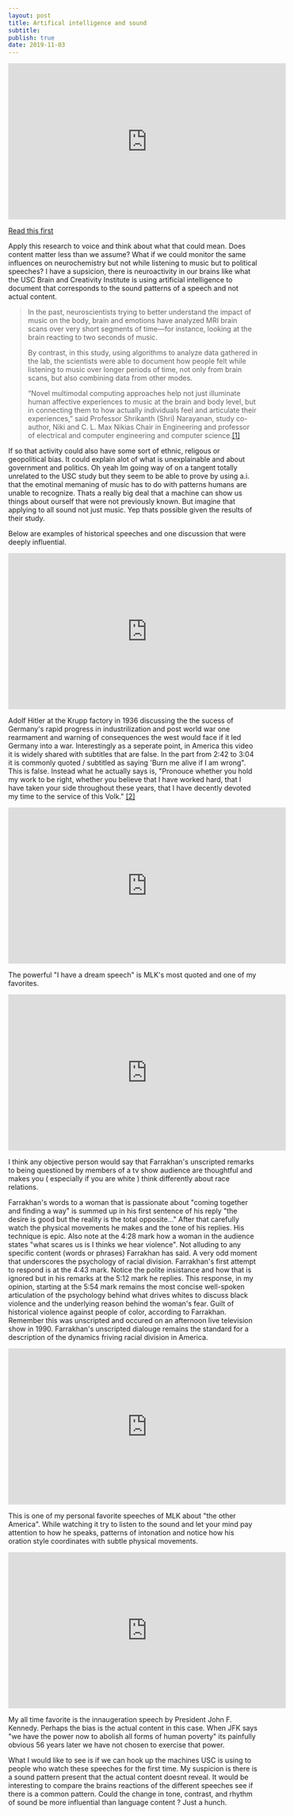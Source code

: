 ```yaml
---
layout: post
title: Artifical intelligence and sound
subtitle: 
publish: true
date: 2019-11-03
---
```

<iframe width="560" height="315" src="https://www.youtube.com/embed/8jxVVO_3LWE?controls=0" frameborder="0" allow="accelerometer; autoplay; encrypted-media; gyroscope; picture-in-picture" allowfullscreen></iframe>

<a href="https://viterbischool.usc.edu/news/2019/10/why-music-makes-us-feel-according-to-ai/">Read this first</a>


Apply this research to voice and think about what that could mean. Does content matter less than we assume?
What if we could monitor the same influences on neurochemistry but not while listening to music but to political speeches? 
I have a supsicion, there is neuroactivity in our brains like what the USC Brain and Creativity Institute is using artificial intelligence to document that corresponds to the sound patterns of a speech and not actual content.
<blockquote>In the past, neuroscientists trying to better understand the impact of music on the body, brain and emotions have analyzed MRI brain scans over very short segments of time—for instance, looking at the brain reacting to two seconds of music.

By contrast, in this study, using algorithms to analyze data gathered in the lab, the scientists were able to document how people felt while listening to music over longer periods of time, not only from brain scans, but also combining data from other modes.

“Novel multimodal computing approaches help not just illuminate human affective experiences to music at the brain and body level, but in connecting them to how actually individuals feel and articulate their experiences,” said Professor Shrikanth (Shri) Narayanan, study co-author, Niki and C. L. Max Nikias Chair in Engineering and professor of electrical and computer engineering and computer science.<a href="https://viterbischool.usc.edu/news/2019/10/why-music-makes-us-feel-according-to-ai/">[1]</a></blockquote>

If so that activity could also have some sort of ethnic, religous or geopolitical bias.
It could explain alot of what is unexplainable and about government and politics. Oh yeah Im going way of on a tangent totally unrelated to the USC study but they seem to be able to prove by using a.i. that the emotinal memaning of music has to do with patterns humans are unable to recognize. Thats a really big deal that a machine can show us things about ourself that were not previously known. But imagine that applying to all sound not just music. Yep thats possible given the results of their study.
<p>


Below are examples of historical speeches and one discussion that were deeply influential.

<p>
<iframe width="560" height="315" src="https://www.youtube.com/embed/FJ3N_2r6R-o?controls=0" frameborder="0" allow="accelerometer; autoplay; encrypted-media; gyroscope; picture-in-picture" allowfullscreen></iframe>

<p>Adolf Hitler at the Krupp factory in 1936 discussing the the sucess of Germany's rapid progress in industrilization and post world war one rearmament and warning of consequences the west would face if it led Germany into a war.
Interestingly as a seperate point, in America this video it is widely shared with subtitles that are false. In the part from 2:42 to 3:04 it is commonly quoted / subtitled as saying 'Burn me alive if I am wrong". This is false. Instead what he actually says is,
"Pronouce whether you hold my work to be right, whether you believe that I have worked hard, that I have taken your side throughout these years, that I have decently devoted my time to the service of this Volk." <a href="https://ia601700.us.archive.org/26/items/AdolfHitlerCollectionOfSpeeches19221945/Adolf%20Hitler%20-%20Collection%20of%20Speeches%201922-1945.pdf">[2]</a> 
<p>
  <iframe width="560" height="315" src="https://www.youtube.com/embed/vP4iY1TtS3s?controls=0" frameborder="0" allow="accelerometer; autoplay; encrypted-media; gyroscope; picture-in-picture" allowfullscreen></iframe>
<p>
  The powerful "I have a dream speech" is MLK's most quoted and one of my favorites.
  <p>
<iframe width="560" height="315" src="https://www.youtube.com/embed/Epjb-A6vOhQ?controls=0" frameborder="0" allow="accelerometer; autoplay; encrypted-media; gyroscope; picture-in-picture" allowfullscreen></iframe>
  <p>
I think any objective person would say that Farrakhan's unscripted remarks to being questioned by members of a tv show audience are thoughtful and makes you ( especially if you are white ) think differently about race relations. 
 <p>
 Farrakhan's words to a woman that is passionate about "coming together and finding a way" is summed up in his first sentence of his reply "the desire is good but the reality is the total opposite..." After that carefully watch the physical movements he makes and the tone of his replies. His technique is epic.
 Also note at the 4:28 mark how a woman in the audience states "what scares us is I thinks we hear violence". Not alluding to any specific content (words or phrases) Farrakhan has said.  A very odd moment that underscores the psychology of racial division. Farrakhan's first attempt to respond is at the 4:43 mark. Notice the polite insistance and how that is ignored but in his remarks at the 5:12 mark he replies. This response, in my opinion, starting at the 5:54 mark remains the most concise well-spoken articulation of the psychology behind what drives whites to discuss black violence and the underlying reason behind the woman's fear. Guilt of historical violence against people of color, according to Farrakhan.
 Remember this was unscripted and occured on an afternoon live television show in 1990. Farrakhan's unscripted dialouge remains the standard for a description of the dynamics friving racial division in America.
 <p>
 <iframe width="560" height="315" src="https://www.youtube.com/embed/dOWDtDUKz-U?controls=0" frameborder="0" allow="accelerometer; autoplay; encrypted-media; gyroscope; picture-in-picture" allowfullscreen></iframe>
  <p>
 This is one of my personal favorite speeches of MLK about "the other America". While watching it try to listen to the sound and let your mind pay attention to how he speaks, patterns of intonation and notice how his oration style coordinates with   subtle physical movements.
  <p>  
    <iframe width="560" height="315" src="https://www.youtube.com/embed/PEC1C4p0k3E?controls=0" frameborder="0" allow="accelerometer; autoplay; encrypted-media; gyroscope; picture-in-picture" allowfullscreen></iframe>
<p> My all time favorite is the innaugeration speech by President John F. Kennedy. Perhaps the bias is the actual content in this case. When JFK says "we have the power now to abolish all forms of human poverty" its painfully obvious 56 years later we have not chosen to exercise that power. 
 
 What I would like to see is if we can hook up the machines USC is using to people who watch these speeches for the first time. My suspicion is there is a sound pattern present that the actual content doesnt reveal. It would be interesting to compare the brains reactions of the different speeches see if there is a common pattern. Could the change in tone, contrast, and rhythm of sound be more influential than language content ?
 Just a hunch. 
 
 
 
